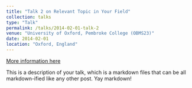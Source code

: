 ```yaml
---
title: "Talk 2 on Relevant Topic in Your Field"
collection: talks
type: "Talk"
permalink: /talks/2014-02-01-talk-2
venue: "University of Oxford, Pembroke College (OBMS23)"
date: 2014-02-01
location: "Oxford, England"
---
```


[More information here](http://example2.com)

This is a description of your talk, which is a markdown files that can be all markdown-ified like any other post. Yay markdown!
